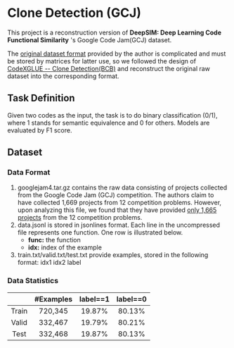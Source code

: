 # Clone Detection (GCJ)

This project is a  reconstruction version of **DeepSIM: Deep Learning Code Functional Similarity** 's Google Code Jam(GCJ) dataset.

The [original dataset format](https://github.com/parasol-aser/deepsim/tree/master/dataset) provided by the author is complicated and must be stored by matrices for latter use, so we followed the design of [CodeXGLUE -- Clone Detection(BCB)](https://github.com/microsoft/CodeXGLUE/tree/main/Code-Code/Clone-detection-BigCloneBench)  and reconstruct the original raw dataset into the corresponding format.



## Task Definition

Given two codes as the input, the task is to do binary classification (0/1), where 1 stands for semantic equivalence and 0 for others. Models are evaluated by F1 score.



## Dataset

### Data Format

1. googlejam4.tar.gz contains the raw data consisting of projects collected from the Google Code Jam (GCJ) competition. The authors claim to have collected 1,669 projects from 12 competition problems. However, upon analyzing this file, we found that they have provided [only 1,665 projects](https://github.com/parasol-aser/deepsim/issues/9) from the 12 competition problems.
2. data.jsonl is stored in jsonlines format. Each line in the uncompressed file represents one function. One row is illustrated below.
   - **func:** the function
   - **idx:** index of the example
3. train.txt/valid.txt/test.txt provide examples, stored in the following format: idx1 idx2 label

### Data Statistics

|       | #Examples | label==1 | label==0 |
| :---: | :-------: | :------: | :------: |
| Train |  720,345  |  19.87%  |  80.13%  |
| Valid |  332,467  |  19.79%  |  80.21%  |
| Test  |  332,468  |  19.87%  |  80.13%  |



